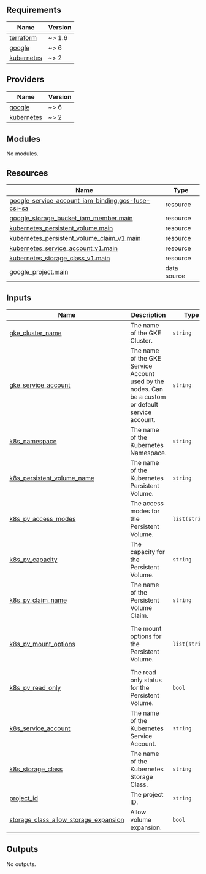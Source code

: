 ## Requirements

| Name | Version |
|------|---------|
| <a name="requirement_terraform"></a> [terraform](#requirement\_terraform) | ~> 1.6 |
| <a name="requirement_google"></a> [google](#requirement\_google) | ~> 6 |
| <a name="requirement_kubernetes"></a> [kubernetes](#requirement\_kubernetes) | ~> 2 |

## Providers

| Name | Version |
|------|---------|
| <a name="provider_google"></a> [google](#provider\_google) | ~> 6 |
| <a name="provider_kubernetes"></a> [kubernetes](#provider\_kubernetes) | ~> 2 |

## Modules

No modules.

## Resources

| Name | Type |
|------|------|
| [google_service_account_iam_binding.gcs-fuse-csi-sa](https://registry.terraform.io/providers/hashicorp/google/latest/docs/resources/service_account_iam_binding) | resource |
| [google_storage_bucket_iam_member.main](https://registry.terraform.io/providers/hashicorp/google/latest/docs/resources/storage_bucket_iam_member) | resource |
| [kubernetes_persistent_volume.main](https://registry.terraform.io/providers/hashicorp/kubernetes/latest/docs/resources/persistent_volume) | resource |
| [kubernetes_persistent_volume_claim_v1.main](https://registry.terraform.io/providers/hashicorp/kubernetes/latest/docs/resources/persistent_volume_claim_v1) | resource |
| [kubernetes_service_account_v1.main](https://registry.terraform.io/providers/hashicorp/kubernetes/latest/docs/resources/service_account_v1) | resource |
| [kubernetes_storage_class_v1.main](https://registry.terraform.io/providers/hashicorp/kubernetes/latest/docs/resources/storage_class_v1) | resource |
| [google_project.main](https://registry.terraform.io/providers/hashicorp/google/latest/docs/data-sources/project) | data source |

## Inputs

| Name | Description | Type | Default | Required |
|------|-------------|------|---------|:--------:|
| <a name="input_gke_cluster_name"></a> [gke\_cluster\_name](#input\_gke\_cluster\_name) | The name of the GKE Cluster. | `string` | n/a | yes |
| <a name="input_gke_service_account"></a> [gke\_service\_account](#input\_gke\_service\_account) | The name of the GKE Service Account used by the nodes. Can be a custom or default service account. | `string` | n/a | yes |
| <a name="input_k8s_namespace"></a> [k8s\_namespace](#input\_k8s\_namespace) | The name of the Kubernetes Namespace. | `string` | n/a | yes |
| <a name="input_k8s_persistent_volume_name"></a> [k8s\_persistent\_volume\_name](#input\_k8s\_persistent\_volume\_name) | The name of the Kubernetes Persistent Volume. | `string` | n/a | yes |
| <a name="input_k8s_pv_access_modes"></a> [k8s\_pv\_access\_modes](#input\_k8s\_pv\_access\_modes) | The access modes for the Persistent Volume. | `list(string)` | <pre>[<br>  "ReadWriteMany"<br>]</pre> | no |
| <a name="input_k8s_pv_capacity"></a> [k8s\_pv\_capacity](#input\_k8s\_pv\_capacity) | The capacity for the Persistent Volume. | `string` | `"100Gi"` | no |
| <a name="input_k8s_pv_claim_name"></a> [k8s\_pv\_claim\_name](#input\_k8s\_pv\_claim\_name) | The name of the Persistent Volume Claim. | `string` | n/a | yes |
| <a name="input_k8s_pv_mount_options"></a> [k8s\_pv\_mount\_options](#input\_k8s\_pv\_mount\_options) | The mount options for the Persistent Volume. | `list(string)` | <pre>[<br>  "implicit-dirs",<br>  "uid=33",<br>  "gid=33"<br>]</pre> | no |
| <a name="input_k8s_pv_read_only"></a> [k8s\_pv\_read\_only](#input\_k8s\_pv\_read\_only) | The read only status for the Persistent Volume. | `bool` | `false` | no |
| <a name="input_k8s_service_account"></a> [k8s\_service\_account](#input\_k8s\_service\_account) | The name of the Kubernetes Service Account. | `string` | `"gcs-storage-sa"` | no |
| <a name="input_k8s_storage_class"></a> [k8s\_storage\_class](#input\_k8s\_storage\_class) | The name of the Kubernetes Storage Class. | `string` | n/a | yes |
| <a name="input_project_id"></a> [project\_id](#input\_project\_id) | The project ID. | `string` | n/a | yes |
| <a name="input_k8s_storage_class_allow_storage_expansion"></a> [storage\_class\_allow\_storage\_expansion](#input\_storage\_class\_allow\_storage\_expansion) | Allow volume expansion. | `bool` | `true` | no |

## Outputs

No outputs.
